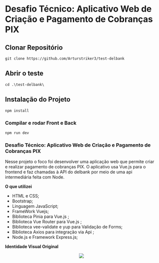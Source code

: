 # Desafio Técnico: Aplicativo Web de Criação e Pagamento de Cobranças PIX

## Clonar Repositório
```
git clone https://github.com/Arturstriker3/test-delbank
```

## Abrir o teste
```
cd .\test-delbank\ 
```

## Instalação do Projeto
```
npm install
```

### Compilar e rodar Front e Back
```
npm run dev
```

### Desafio Técnico: Aplicativo Web de Criação e Pagamento de Cobranças PIX
 
 Nesse projeto o foco foi desenvolver uma aplicação web que permite criar e realizar pagamento de cobranças PIX. O aplicativo usa Vue.js para o frontend e faz chamadas à API do delbank por meio de uma api intermediária feita com Node.
 
 **O que utilizei**
* HTML e CSS;
* Bootstrap;
* Linguagem JavaScript;
* FrameWork Vuejs;
* Biblioteca Pinia para Vue.js ;
* Biblioteca Vue Router para Vue.js ;
* Biblioteca vee-validate e yup para Validação de Forms;
* Biblioteca Axios para integração via Api ;
* Node.js e Framework Express.js;

**Identidade Visual Original**
<div align="center">
<img src="![image](https://github.com/Arturstriker3/test-delbank/assets/59231364/ffd5b4da-e251-4230-800b-b58a5fc3e97b)
" width="auto" height="auto" />
</div>
<br/>
